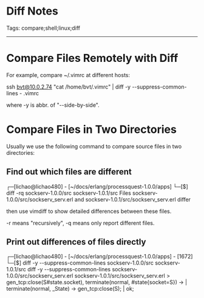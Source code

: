 # Diff Notes
Tags: compare;shell;linux;diff

------

# Compare Files Remotely with Diff

 

For example, compare ~/.vimrc at different hosts:

 

 ssh bvt@10.0.2.74 "cat /home/bvt/.vimrc" | diff -y --suppress-common-lines - .vimrc

 

where -y is abbr. of "--side-by-side".

 

# Compare Files in Two Directories

 

Usually we use the following command to compare source files in two directories:

 

## Find out which files are different

 

 ┌─[lichao@lichao480] - [~/docs/erlang/processquest-1.0.0/apps] 
 └─[$] diff -rq sockserv-1.0.0/src sockserv-1.0.1/src 
 Files sockserv-1.0.0/src/sockserv_serv.erl and sockserv-1.0.1/src/sockserv_serv.erl differ

 

then use vimdiff to show detailed differences between these files.

-r means "recursively", -q means only report different files.

 

## Print out differences of files directly

 

 ┌─[lichao@lichao480] - [~/docs/erlang/processquest-1.0.0/apps] - [1672] 
 └─[$] diff -y --suppress-common-lines sockserv-1.0.0/src sockserv-1.0.1/src 
 diff -y --suppress-common-lines sockserv-1.0.0/src/sockserv_serv.erl sockserv-1.0.1/src/sockserv_serv.erl 
          >  gen_tcp:close(S#state.socket), 
 terminate(normal, #state{socket=S}) ->    | terminate(normal, _State) -> 
  gen_tcp:close(S);       |  ok;